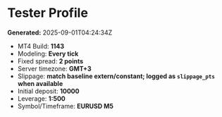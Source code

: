 # Tester Profile
**Generated:** 2025-09-01T04:24:34Z

- MT4 Build: **1143**
- Modeling: **Every tick**
- Fixed spread: **2 points**
- Server timezone: **GMT+3**
- Slippage: **match baseline extern/constant; logged as `slippage_pts` when available**
- Initial deposit: **10000**
- Leverage: **1:500**
- Symbol/Timeframe: **EURUSD M5**
